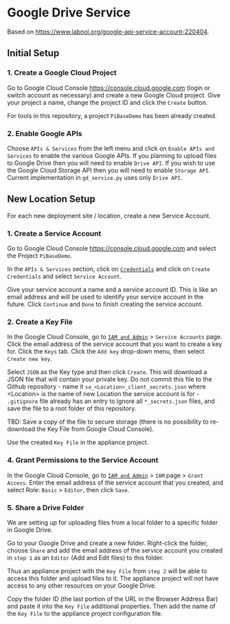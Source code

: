 # Google Drive Service

Based on <https://www.labnol.org/google-api-service-account-220404>.

## Initial Setup

### 1. Create a Google Cloud Project

Go to Google Cloud Console <https://console.cloud.google.com> (login or switch account as necessary) and create a new Google Cloud project. Give your project a name, change the project ID and click the `Create` button.

For tools in this repository, a project `PiBaseDemo` has been already created.

### 2. Enable Google APIs

Choose `APIs & Services` from the left menu and click on `Enable APIs and Services` to enable the various Google APIs. If you planning to upload files to Google Drive then you will need to enable `Drive API`. If you wish to use the Google Cloud Storage API then you will need to enable `Storage API`. Current implementation in `gd_service.py` uses only `Drive API`.

## New Location Setup

For each new deployment site / location, create a new Service Account.

### 1. Create a Service Account

Go to Google Cloud Console <https://console.cloud.google.com> and select the Project `PiBaseDemo`.

In the `APIs & Services` section, click on [`Credentials`](https://console.cloud.google.com/apis/credentials?project=pibasedemo) and click on `Create Credentials` and select `Service Account`.

Give your service account a name and a service account ID. This is like an email address and will be used to identify your service account in the future. Click `Continue` and `Done` to finish creating the service account.

### 2. Create a Key File

In the Google Cloud Console, go to [`IAM and Admin`](https://console.cloud.google.com/apis/credentials?project=pibasedemo) > `Service Accounts` page. Click the email address of the service account that you want to create a key for. Click the `Keys` tab. Click the `Add key` drop-down menu, then select `Create new key`.

Select `JSON` as the Key type and then click `Create`. This will download a JSON file that will contain your private key. Do not commit this file to the Github repository - name it `sa_<Location>_client_secrets.json` where \<Location\> is the name of new Location the service account is for - `.gitignore` file already has an entry to ignore all `*_secrets.json` files, and save the file to a root folder of this repository.

TBD: Save a copy of the file to secure storage (there is no possibility to re-download the Key File from Google Cloud Console).

Use the created `Key File` in the appliance project.

### 4. Grant Permissions to the Service Account

In the Google Cloud Console, go to [`IAM and Admin`](https://console.cloud.google.com/apis/credentials?project=pibasedemo) > `IAM` page > `Grant Access`. Enter the email address of the service account that you created, and select Role: `Basic` > `Editor`, then click `Save`.

### 5. Share a Drive Folder

We are setting up for uploading files from a local folder to a specific folder in Google Drive.

Go to your Google Drive and create a new folder. Right-click the folder, choose `Share` and add the email address of the service account you created in `step 1` as an `Editor` (Add and Edit files) to this folder.

Thus an appliance project with the `Key File` from `step 2` will be able to access this folder and upload files to it. The appliance project will not have access to any other resources on your Google Drive.

Copy the folder ID (the last portion of the URL in the Browser Address Bar) and paste it into the `Key File` additional properties. Then add the name of the `Key File` to the appliance project configuration file.
